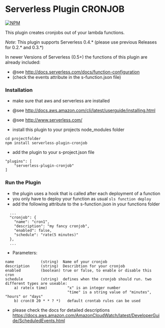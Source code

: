Serverless Plugin CRONJOB
=========================

[![NPM](https://nodei.co/npm/serverless-plugin-cronjob.png?downloads=true)](https://nodei.co/npm/serverless-plugin-cronjob/)

This plugin creates cronjobs out of your lambda functions.

*Note*: This plugin supports Serverless 0.4.* 
(please use previous Releases for 0.2.* and 0.3.*)

In newer Versions of Serverless (0.5+) the functions of this plugin are already included:

 - @see http://docs.serverless.com/docs/function-configuration
 - (check the events attribute in the s-function.json file)

### Installation

 - make sure that aws and serverless are installed
 - @see http://docs.aws.amazon.com/cli/latest/userguide/installing.html
 - @see http://www.serverless.com/

 - install this plugin to your projects node_modules folder

```
cd projectfolder
npm install serverless-plugin-cronjob
```

 - add the plugin to your s-project.json file

```
"plugins": [
    "serverless-plugin-cronjob"
]
```

### Run the Plugin

 - the plugin uses a hook that is called after each deployment of a function 
 - you only have to deploy your function as usual `sls function deploy`
 - add the following attribute to the s-function.json in your functions folder

```
  ...
  "cronjob": {
    "name": "cron1",
    "description": "my fancy cronjob",    
    "enabled": false,
    "schedule": "rate(5 minutes)"
  },
  ...
```

 - Parameters:

```
name            (string)  Name of your cronjob
description     (string)  Describtion for your cronjob
enabled         (boolean) true or false, to enable or disable this cron   
schedule        (string)  defines when the cronjob should run. two different types are useable:
    a) rate(x time)         "x" is an integer number
                            "time" is a string value of "minutes", "hours" or "days"
    b) cron(0 20 * * ? *)   default crontab rules can be used

```
 
 - please check the docs for detailed descriptions https://docs.aws.amazon.com/AmazonCloudWatch/latest/DeveloperGuide/ScheduledEvents.html

